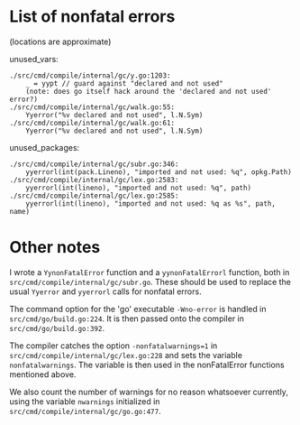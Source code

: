 # List of nonfatal errors

(locations are approximate)

unused_vars:

	./src/cmd/compile/internal/gc/y.go:1203:
		_ = yypt // guard against "declared and not used"
		(note: does go itself hack around the 'declared and not used' error?)
	./src/cmd/compile/internal/gc/walk.go:55:
		Yyerror("%v declared and not used", l.N.Sym)
	./src/cmd/compile/internal/gc/walk.go:61:
		Yyerror("%v declared and not used", l.N.Sym)

unused_packages:

	./src/cmd/compile/internal/gc/subr.go:346:
		yyerrorl(int(pack.Lineno), "imported and not used: %q", opkg.Path)
	./src/cmd/compile/internal/gc/lex.go:2583:
		yyerrorl(int(lineno), "imported and not used: %q", path)
	./src/cmd/compile/internal/gc/lex.go:2585:
		yyerrorl(int(lineno), "imported and not used: %q as %s", path, name)


# Other notes

I wrote a `YynonFatalError` function and a `yynonFatalErrorl` function, both in `src/cmd/compile/internal/gc/subr.go`. These should be used to replace the usual `Yyerror` and `yyerrorl` calls for nonfatal errors.

The command option for the 'go' executable `-Wno-error` is handled in `src/cmd/go/build.go:224`. It is then passed onto the compiler in `src/cmd/go/build.go:392`.

The compiler catches the option `-nonfatalwarnings=1` in `src/cmd/compile/internal/gc/lex.go:228` and sets the variable `nonfatalwarnings`. The variable is then used in the nonFatalError functions mentioned above.

We also count the number of warnings for no reason whatsoever currently, using the variable `nwarnings` initialized in `src/cmd/compile/internal/gc/go.go:477`.
